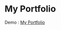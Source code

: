 # My Portfolio


Demo  : <a href="https://enoysx.github.io/" target="blank" alt="Enoysx Portfolio "> My Portfolio </a>
